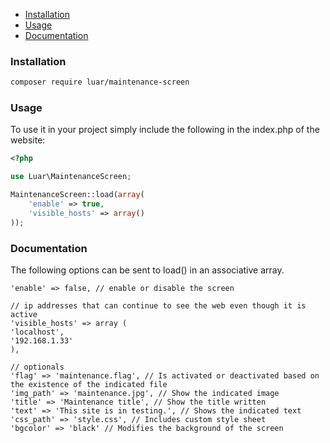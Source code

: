 
- [Installation](#installation)
- [Usage](#usage)
- [Documentation](#documentation)

### Installation

```bash
composer require luar/maintenance-screen
```

### Usage

To use it in your project simply include the following in the index.php of the website:

```php
<?php 

use Luar\MaintenanceScreen;

MaintenanceScreen::load(array(
	'enable' => true,
	'visible_hosts' => array()
));
```

### Documentation
The following options can be sent to load() in an associative array.

```
'enable' => false, // enable or disable the screen

// ip addresses that can continue to see the web even though it is active
'visible_hosts' => array (
'localhost',
'192.168.1.33'
), 

// optionals
'flag' => 'maintenance.flag', // Is activated or deactivated based on the existence of the indicated file
'img_path' => 'maintenance.jpg', // Show the indicated image
'title' => 'Maintenance title', // Show the title written
'text' => 'This site is in testing.', // Shows the indicated text
'css_path' => 'style.css', // Includes custom style sheet
'bgcolor' => 'black' // Modifies the background of the screen
```
